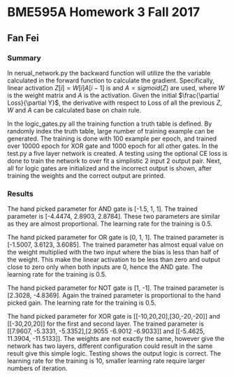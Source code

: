 # BME595A Homework 3 Fall 2017
## Fan Fei

### Summary
In nerual_network.py the backward function will utilize the the variable calculated in the forward function to calculate the gradient. Specifically, linear activation $Z[i] = W[i]A[i-1]$ is and $A = sigmoid(Z)$ are used, where $W$ is the weight matrix and $A$ is the activation. Given the initial $\frac{\partial Loss}{\partial Y}$, the derivative with respect to Loss of all the previous $Z$, $W$ and $A$ can be calculated base on chain rule.

In the logic_gates.py all the training function a truth table is defined. By randomly index the truth table, large number of training example can be generated. The training is done with 100 example per epoch, and trained over 10000 epoch for XOR gate and 1000 epoch for all other gates.
In the test.py a five layer network is created. A testing using the optional CE loss is done to train the network to over fit a simplistic 2 input 2 output pair. Next, all for logic gates are initialized and the incorrect output is shown, after training the weights and the correct output are printed.

### Results

The hand picked parameter for AND gate is [-1.5, 1, 1]. The trained parameter is [-4.4474, 2.8903, 2.8784]. These two parameters are similar as they are almost proportional. The learning rate for the training is 0.5.

The hand picked parameter for OR gate is [0, 1, 1]. The trained parameter is [-1.5007, 3.6123, 3.6085]. The trained parameter has almost equal value on the weight multiplied with the two input where the bias is less than half of the weight. This make the linear activation to be less than zero and output close to zero only when both inputs are 0, hence the AND gate. The learning rate for the training is 0.5.

The hand picked parameter for NOT gate is [1, -1]. The trained parameter is [2.3028, -4.8369]. Again the trained parameter is proportional to the hand picked gain. The learning rate for the training is 0.5.

The hand picked parameter for XOR gate is [[-10,20,20],[30,-20,-20]] and [[-30,20,20]] for the first and second layer. The trained parameter is [[7.9607, -5.3331, -5.3352],[2.9055 -6.9012 -6.9033]] and [[-5.4625, 11.3904, -11.5133]]. The weights are not exactly the same, however give the network has two layers, different configuration could result in the same result give this simple logic. Testing shows the output logic is correct. The learning rate for the training is 10, smaller learning rate require larger numbers of iteration.

